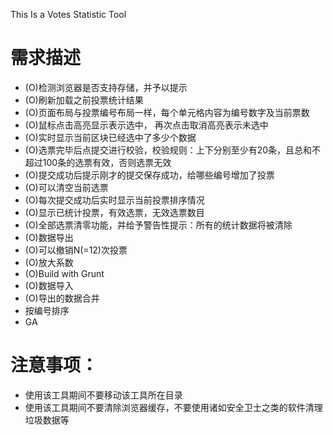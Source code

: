 This Is a Votes Statistic Tool

#   需求描述

* (O)检测浏览器是否支持存储，并予以提示
* (O)刷新加载之前投票统计结果
* (O)页面布局与投票编号布局一样，每个单元格内容为编号数字及当前票数
* (O)鼠标点击高亮显示表示选中， 再次点击取消高亮表示未选中
* (O)实时显示当前区块已经选中了多少个数据
* (O)选票完毕后点提交进行校验，校验规则：上下分别至少有20条，且总和不超过100条的选票有效，否则选票无效
* (O)提交成功后提示刚才的提交保存成功，给哪些编号增加了投票
* (O)可以清空当前选票
* (O)每次提交成功后实时显示当前投票排序情况
* (O)显示已统计投票，有效选票，无效选票数目
* (O)全部选票清零功能，并给予警告性提示：所有的统计数据将被清除
* (O)数据导出
* (O)可以撤销N(=12)次投票
* (O)放大系数
* (O)Build with Grunt
* (O)数据导入
* (O)导出的数据合并
* 按编号排序
* GA

# 注意事项：

* 使用该工具期间不要移动该工具所在目录
* 使用该工具期间不要清除浏览器缓存，不要使用诸如安全卫士之类的软件清理垃圾数据等
